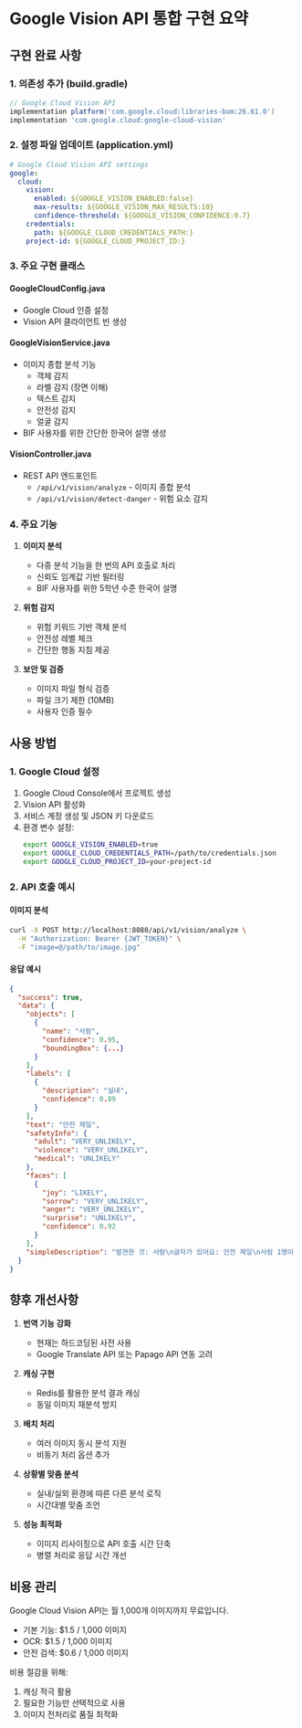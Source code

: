 # Google Vision API 통합 구현 요약

## 구현 완료 사항

### 1. 의존성 추가 (build.gradle)
```gradle
// Google Cloud Vision API
implementation platform('com.google.cloud:libraries-bom:26.61.0')
implementation 'com.google.cloud:google-cloud-vision'
```

### 2. 설정 파일 업데이트 (application.yml)
```yaml
# Google Cloud Vision API settings
google:
  cloud:
    vision:
      enabled: ${GOOGLE_VISION_ENABLED:false}
      max-results: ${GOOGLE_VISION_MAX_RESULTS:10}
      confidence-threshold: ${GOOGLE_VISION_CONFIDENCE:0.7}
    credentials:
      path: ${GOOGLE_CLOUD_CREDENTIALS_PATH:}
    project-id: ${GOOGLE_CLOUD_PROJECT_ID:}
```

### 3. 주요 구현 클래스

#### GoogleCloudConfig.java
- Google Cloud 인증 설정
- Vision API 클라이언트 빈 생성

#### GoogleVisionService.java
- 이미지 종합 분석 기능
  - 객체 감지
  - 라벨 감지 (장면 이해)
  - 텍스트 감지
  - 안전성 감지
  - 얼굴 감지
- BIF 사용자를 위한 간단한 한국어 설명 생성

#### VisionController.java
- REST API 엔드포인트
  - `/api/v1/vision/analyze` - 이미지 종합 분석
  - `/api/v1/vision/detect-danger` - 위험 요소 감지

### 4. 주요 기능

1. **이미지 분석**
   - 다중 분석 기능을 한 번의 API 호출로 처리
   - 신뢰도 임계값 기반 필터링
   - BIF 사용자를 위한 5학년 수준 한국어 설명

2. **위험 감지**
   - 위험 키워드 기반 객체 분석
   - 안전성 레벨 체크
   - 간단한 행동 지침 제공

3. **보안 및 검증**
   - 이미지 파일 형식 검증
   - 파일 크기 제한 (10MB)
   - 사용자 인증 필수

## 사용 방법

### 1. Google Cloud 설정
1. Google Cloud Console에서 프로젝트 생성
2. Vision API 활성화
3. 서비스 계정 생성 및 JSON 키 다운로드
4. 환경 변수 설정:
   ```bash
   export GOOGLE_VISION_ENABLED=true
   export GOOGLE_CLOUD_CREDENTIALS_PATH=/path/to/credentials.json
   export GOOGLE_CLOUD_PROJECT_ID=your-project-id
   ```

### 2. API 호출 예시

#### 이미지 분석
```bash
curl -X POST http://localhost:8080/api/v1/vision/analyze \
  -H "Authorization: Bearer {JWT_TOKEN}" \
  -F "image=@/path/to/image.jpg"
```

#### 응답 예시
```json
{
  "success": true,
  "data": {
    "objects": [
      {
        "name": "사람",
        "confidence": 0.95,
        "boundingBox": {...}
      }
    ],
    "labels": [
      {
        "description": "실내",
        "confidence": 0.89
      }
    ],
    "text": "안전 제일",
    "safetyInfo": {
      "adult": "VERY_UNLIKELY",
      "violence": "VERY_UNLIKELY",
      "medical": "UNLIKELY"
    },
    "faces": [
      {
        "joy": "LIKELY",
        "sorrow": "VERY_UNLIKELY",
        "anger": "VERY_UNLIKELY",
        "surprise": "UNLIKELY",
        "confidence": 0.92
      }
    ],
    "simpleDescription": "발견한 것: 사람\n글자가 있어요: 안전 제일\n사람 1명이 보여요"
  }
}
```

## 향후 개선사항

1. **번역 기능 강화**
   - 현재는 하드코딩된 사전 사용
   - Google Translate API 또는 Papago API 연동 고려

2. **캐싱 구현**
   - Redis를 활용한 분석 결과 캐싱
   - 동일 이미지 재분석 방지

3. **배치 처리**
   - 여러 이미지 동시 분석 지원
   - 비동기 처리 옵션 추가

4. **상황별 맞춤 분석**
   - 실내/실외 환경에 따른 다른 분석 로직
   - 시간대별 맞춤 조언

5. **성능 최적화**
   - 이미지 리사이징으로 API 호출 시간 단축
   - 병렬 처리로 응답 시간 개선

## 비용 관리

Google Cloud Vision API는 월 1,000개 이미지까지 무료입니다.
- 기본 기능: $1.5 / 1,000 이미지
- OCR: $1.5 / 1,000 이미지
- 안전 검색: $0.6 / 1,000 이미지

비용 절감을 위해:
1. 캐싱 적극 활용
2. 필요한 기능만 선택적으로 사용
3. 이미지 전처리로 품질 최적화